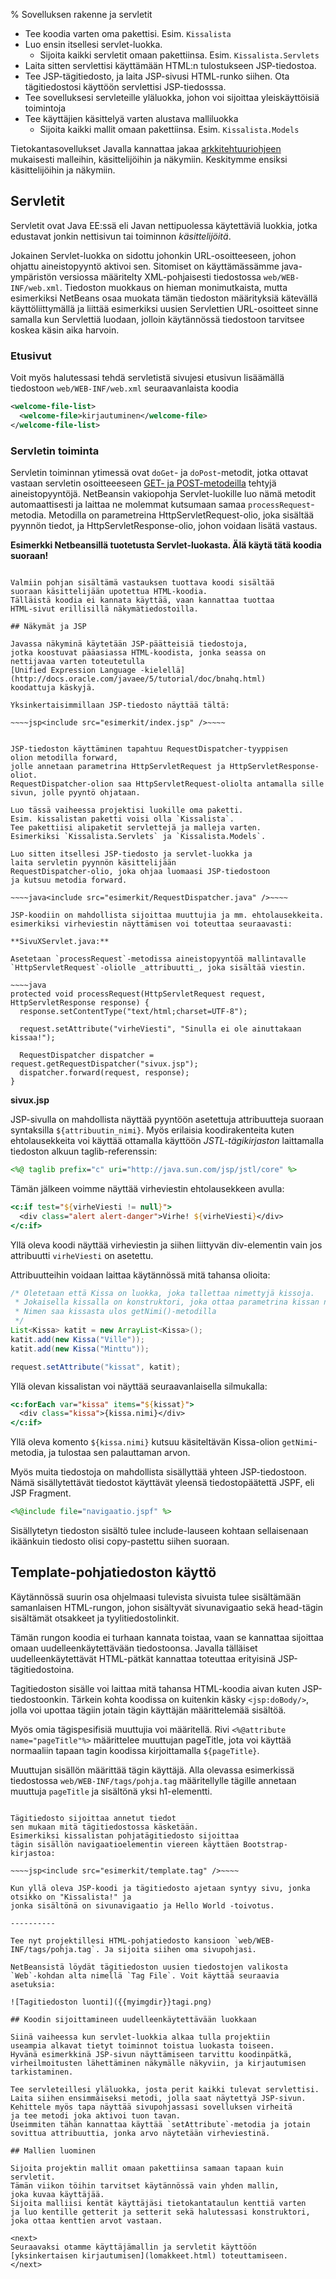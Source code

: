 % Sovelluksen rakenne ja servletit
<!-- order: 1 -->
<!-- addHeaderNavigation -->

<summary>

* Tee koodia varten oma pakettisi. Esim. `Kissalista`
* Luo ensin itsellesi servlet-luokka.
    * Sijoita kaikki servletit omaan pakettiinsa. Esim. `Kissalista.Servlets`
* Laita sitten servlettisi käyttämään HTML:n tulostukseen JSP-tiedostoa.
* Tee JSP-tägitiedosto, ja laita JSP-sivusi HTML-runko siihen. Ota tägitiedostosi käyttöön servlettisi JSP-tiedosssa.
* Tee sovelluksesi servleteille yläluokka, johon voi sijoittaa yleiskäyttöisiä toimintoja
* Tee käyttäjien käsittelyä varten alustava malliluokka
    * Sijoita kaikki mallit omaan pakettiinsa. Esim. `Kissalista.Models`

</summary>

Tietokantasovellukset Javalla kannattaa jakaa 
[arkkitehtuuriohjeen](../arkkitehtuuri.html) mukaisesti
malleihin, käsittelijöihin ja näkymiin.
Keskitymme ensiksi käsittelijöihin ja näkymiin.

## Servletit

Servletit ovat Java EE:ssä eli Javan nettipuolessa 
käytettäviä luokkia, jotka edustavat jonkin nettisivun tai toiminnon
_käsittelijöitä_. 

Jokainen Servlet-luokka on sidottu johonkin URL-osoitteeseen,
johon ohjattu aineistopyyntö aktivoi sen.
Sitomiset on käyttämässämme java-ympäristön versiossa
määritelty XML-pohjaisesti tiedostossa `web/WEB-INF/web.xml`.
Tiedoston muokkaus on hieman monimutkaista, mutta esimerkiksi
NetBeans osaa muokata tämän tiedoston määrityksiä
kätevällä käyttöliittymällä ja liittää esimerkiksi uusien Servlettien 
URL-osoitteet sinne samalla kun Servlettiä luodaan, 
jolloin käytännössä tiedostoon tarvitsee koskea käsin aika harvoin.

### Etusivut

Voit myös halutessasi tehdä servletistä sivujesi etusivun
lisäämällä tiedostoon `web/WEB-INF/web.xml` seuraavanlaista koodia

~~~xml
<welcome-file-list>
  <welcome-file>kirjautuminen</welcome-file>
</welcome-file-list>
~~~

### Servletin toiminta

Servletin toiminnan ytimessä ovat `doGet`- ja `doPost`-metodit,
jotka ottavat vastaan servletin osoitteeeseen
[GET- ja POST-metodeilla]({{rootdir}}web-sovelluksista.html#get-ja-post)
tehtyjä aineistopyyntöjä. 
NetBeansin vakiopohja Servlet-luokille luo nämä metodit automaattisesti
ja laittaa ne molemmat kutsumaan samaa `processRequest`-metodia.
Metodilla on parametreina HttpServletRequest-olio, joka sisältää pyynnön tiedot, ja HttpServletResponse-olio, johon voidaan lisätä vastaus.

**Esimerkki Netbeansillä tuotetusta Servlet-luokasta. Älä käytä tätä koodia suoraan!**

~~~~java<include src="esimerkit/TestiServlet.java" />~~~~

Valmiin pohjan sisältämä vastauksen tuottava koodi sisältää 
suoraan käsittelijään upotettua HTML-koodia. 
Tälläistä koodia ei kannata käyttää, vaan kannattaa tuottaa
HTML-sivut erillisillä näkymätiedostoilla.

## Näkymät ja JSP

Javassa näkyminä käytetään JSP-päätteisiä tiedostoja,
jotka koostuvat pääasiassa HTML-koodista, jonka seassa on 
nettijavaa varten toteutetulla 
[Unified Expression Language -kielellä](http://docs.oracle.com/javaee/5/tutorial/doc/bnahq.html) 
koodattuja käskyjä.

Yksinkertaisimmillaan JSP-tiedosto näyttää tältä:

~~~~jsp<include src="esimerkit/index.jsp" />~~~~


JSP-tiedoston käyttäminen tapahtuu RequestDispatcher-tyyppisen 
olion metodilla forward, 
jolle annetaan parametrina HttpServletRequest ja HttpServletResponse-oliot. 
RequestDispatcher-olion saa HttpServletRequest-oliolta antamalla sille sivun, jolle pyyntö ohjataan.

Luo tässä vaiheessa projektisi luokille oma paketti.
Esim. kissalistan paketti voisi olla `Kissalista`.
Tee pakettiisi alipaketit servlettejä ja malleja varten. 
Esimerkiksi `Kissalista.Servlets` ja `Kissalista.Models`.

Luo sitten itsellesi JSP-tiedosto ja servlet-luokka ja 
laita servletin pyynnön käsittelijään
RequestDispatcher-olio, joka ohjaa luomaasi JSP-tiedostoon
ja kutsuu metodia forward.

~~~~java<include src="esimerkit/RequestDispatcher.java" />~~~~

JSP-koodiin on mahdollista sijoittaa muuttujia ja mm. ehtolausekkeita.
esimerkiksi virheviestin näyttämisen voi toteuttaa seuraavasti:

**SivuXServlet.java:**

Asetetaan `processRequest`-metodissa aineistopyyntöä mallintavalle `HttpServletRequest`-oliolle _attribuutti_, joka sisältää viestin.

~~~~java
protected void processRequest(HttpServletRequest request, HttpServletResponse response) {
  response.setContentType("text/html;charset=UTF-8");

  request.setAttribute("virheViesti", "Sinulla ei ole ainuttakaan kissaa!");  

  RequestDispatcher dispatcher = request.getRequestDispatcher("sivux.jsp");
  dispatcher.forward(request, response);
}
~~~~

**sivux.jsp**

JSP-sivulla on mahdollista näyttää pyyntöön asetettuja
attribuutteja suoraan syntaksilla `${attribuutin_nimi}`.
Myös erilaisia koodirakenteita kuten ehtolausekkeita
voi käyttää ottamalla käyttöön _JSTL-tägikirjaston_
laittamalla tiedoston alkuun taglib-referenssin:

~~~~jsp
<%@ taglib prefix="c" uri="http://java.sun.com/jsp/jstl/core" %>
~~~~

Tämän jälkeen voimme näyttää virheviestin ehtolausekkeen avulla:

~~~~jsp
<c:if test="${virheViesti != null}">
  <div class="alert alert-danger">Virhe! ${virheViesti}</div>
</c:if>
~~~~

Yllä oleva koodi näyttää virheviestin ja siihen liittyvän div-elementin
vain jos attribuutti `virheViesti` on asetettu. 

Attribuutteihin voidaan laittaa käytännössä mitä tahansa olioita:

~~~~java
/* Oletetaan että Kissa on luokka, joka tallettaa nimettyjä kissoja.
 * Jokaisella kissalla on konstruktori, joka ottaa parametrina kissan nimen.
 * Nimen saa kissasta ulos getNimi()-metodilla
 */
List<Kissa> katit = new ArrayList<Kissa>();
katit.add(new Kissa("Ville"));
katit.add(new Kissa("Minttu"));

request.setAttribute("kissat", katit);  
~~~~

Yllä olevan kissalistan voi näyttää seuraavanlaisella silmukalla:

~~~~jsp
<c:forEach var="kissa" items="${kissat}">
  <div class="kissa">{kissa.nimi}</div>
</c:if>
~~~~

Yllä oleva komento `${kissa.nimi}` kutsuu käsiteltävän Kissa-olion
`getNimi`-metodia, ja tulostaa sen palauttaman arvon.

Myös muita tiedostoja on mahdollista sisällyttää
yhteen JSP-tiedostoon. 
Nämä sisällytettävät tiedostot käyttävät yleensä
tiedostopäätettä JSPF, eli JSP Fragment.

~~~jsp
<%@include file="navigaatio.jspf" %>
~~~

Sisällytetyn tiedoston sisältö tulee include-lauseen kohtaan
sellaisenaan ikäänkuin tiedosto olisi copy-pastettu siihen suoraan.

## Template-pohjatiedoston käyttö

Käytännössä suurin osa ohjelmaasi tulevista sivuista
tulee sisältämään samanlaisen HTML-rungon,
johon sisältyvät sivunavigaatio sekä 
head-tägin sisältämät otsakkeet ja tyylitiedostolinkit.

Tämän rungon koodia ei turhaan kannata toistaa, 
vaan se kannattaa sijoittaa omaan uudelleenkäytettävään tiedostoonsa.
Javalla tälläiset uudelleenkäytettävät HTML-pätkät
kannattaa toteuttaa erityisinä JSP-tägitiedostoina.

Tagitiedoston sisälle voi laittaa mitä tahansa HTML-koodia
aivan kuten JSP-tiedostoonkin. 
Tärkein kohta koodissa on kuitenkin käsky `<jsp:doBody/>`,
jolla voi upottaa tägiin jotain tägin käyttäjän määrittelemää sisältöä.

Myös omia tägispesifisiä muuttujia voi määritellä.
Rivi `<%@attribute name="pageTitle"%>` määrittelee muuttujan
pageTitle, jota voi käyttää normaaliin tapaan tagin koodissa
kirjoittamalla `${pageTitle}`. 

Muuttujan sisällön määrittää tägin käyttäjä.
Alla olevassa esimerkissä tiedostossa `web/WEB-INF/tags/pohja.tag`
määritellylle tägille 
annetaan muuttuja `pageTitle` 
ja sisältönä yksi h1-elementti.

~~~~jsp<include src="esimerkit/templated.jsp" />~~~~

Tägitiedosto sijoittaa annetut tiedot 
sen mukaan mitä tägitiedostossa käsketään.
Esimerkiksi kissalistan pohjatägitiedosto sijoittaa
tägin sisällön navigaatioelementin viereen käyttäen Bootstrap-kirjastoa:

~~~~jsp<include src="esimerkit/template.tag" />~~~~

Kun yllä oleva JSP-koodi ja tägitiedosto ajetaan syntyy sivu, jonka
otsikko on "Kissalista!" ja 
jonka sisältönä on sivunavigaatio ja Hello World -toivotus.

----------

Tee nyt projektillesi HTML-pohjatiedosto kansioon `web/WEB-INF/tags/pohja.tag`. Ja sijoita siihen oma sivupohjasi.

NetBeansistä löydät tägitiedoston uusien tiedostojen valikosta 
`Web`-kohdan alta nimellä `Tag File`. Voit käyttää seuraavia asetuksia:

![Tagitiedoston luonti]({{myimgdir}}tagi.png)

## Koodin sijoittamineen uudelleenkäytettävään luokkaan

Siinä vaiheessa kun servlet-luokkia alkaa tulla projektiin
useampia alkavat tietyt toiminnot toistua luokasta toiseen.
Hyvänä esimerkkinä JSP-sivun näyttämiseen tarvittu koodinpätkä,
virheilmoitusten lähettäminen näkymälle näkyviin, ja kirjautumisen tarkistaminen.

Tee servleteillesi yläluokka, josta perit kaikki tulevat servlettisi.
Laita siihen ensimmäiseksi metodi, jolla saat näytettyä JSP-sivun. 
Kehittele myös tapa näyttää sivupohjassasi sovelluksen virheitä
ja tee metodi joka aktivoi tuon tavan. 
Useimmiten tähän kannattaa käyttää `setAttribute`-metodia ja jotain sovittua attribuuttia, jonka arvo näytetään virheviestinä.

## Mallien luominen

Sijoita projektin mallit omaan pakettiinsa samaan tapaan kuin servletit.
Tämän viikon töihin tarvitset käytännössä vain yhden mallin,
joka kuvaa käyttäjää. 
Sijoita malliisi kentät käyttäjäsi tietokantataulun kenttiä varten
ja luo kentille getterit ja setterit sekä halutessasi konstruktori, joka ottaa kenttien arvot vastaan.

<next>
Seuraavaksi otamme käyttäjämallin ja servletit käyttöön
[yksinkertaisen kirjautumisen](lomakkeet.html) toteuttamiseen.
</next>

